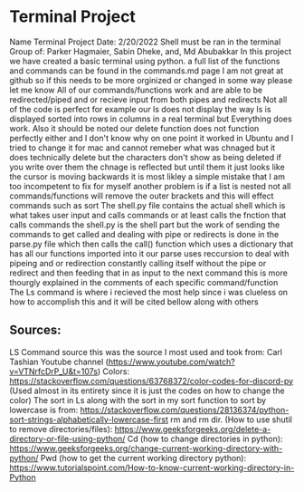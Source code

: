 # Terminal Project
 Name Terminal Project
 Date: 2/20/2022
 Shell must be ran in the terminal
 Group of: Parker Hagmaier, Sabin Dheke, and, Md Abubakkar
 In this project we have created a basic terminal using python.
 a full list of the functions and commands can be found in the commands.md page
 I am not great at github so if this needs to be more orginized or changed in some way please let me know
 All of our commands/functions work and are able to be redirected/piped and or recieve input from both pipes and redirects 
 Not all of the code is perfect for example our ls does not display the way ls is displayed sorted into rows in columns in a real terminal but 
 Everything does work. Also it should be noted our delete function does not function perfectly either and I don't know why on one point it worked
 in Ubuntu and I tried to change it for mac and cannot remeber what was chnaged but it does technically delete but the characters don't show 
 as being deleted if you write over them the chnage is reflected but until them it just looks like the cursor is moving backwards 
 it is most likley a simple mistake that I am too incompetent to fix for myself 
 another problem is if a list is nested not all commands/functions will remove the outer brackets and this will effect commands such as sort
 The shell.py file contains the actual shell which is what takes user input and calls commands or at least calls the fnction that calls commands
 the shell.py is the shell part but the work of sending the commands to get called and dealing with pipe or redirects is done in the parse.py file which then
 calls the call() function which uses a dictionary that has all our functions imported into it
 our parse uses reccursion to deal with pipeing and or redirection constantly calling itself without the pipe or redirect and then feeding that in as input to the 
 next command this is more thourgly explained in the comments of each specific command/function 
 The Ls command is where i recieved the most help since i was clueless on how to accomplish this and it will be cited bellow along with others
## Sources:
 LS Command source this was the source I most used and took from: Carl Tashian Youtube channel (https://www.youtube.com/watch?v=VTNrfcDrP_U&t=107s) 
 Colors: https://stackoverflow.com/questions/63768372/color-codes-for-discord-py (Used almost in its entirety since it is just the codes on how to change the color)
 The sort in Ls along with the sort in my sort function to sort by lowercase is from: https://stackoverflow.com/questions/28136374/python-sort-strings-alphabetically-lowercase-first
 rm and rm dir. (How to use shutil to remove directories/files): https://www.geeksforgeeks.org/delete-a-directory-or-file-using-python/
 Cd (how to change directories in python): https://www.geeksforgeeks.org/change-current-working-directory-with-python/
 Pwd (how to get the current working directory python): https://www.tutorialspoint.com/How-to-know-current-working-directory-in-Python
